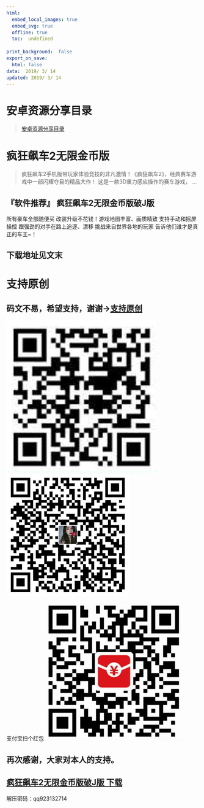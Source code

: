 ```yaml
---
html:
  embed_local_images: true
  embed_svg: true
  offline: true
  toc:  undefined

print_background:  false
export_on_save:
  html: false
data:  2019/ 3/ 14
updated: 2019/ 3/ 14
---
```


# 安卓资源分享目录

> [安卓资源分享目录](https://blog.csdn.net/qq923132714/article/details/83059823 "安卓资源分享目录")


#   疯狂飙车2无限金币版

> 疯狂飙车2手机版带玩家体验竞技的非凡激情！《疯狂飙车2》，经典赛车游戏中一部闪耀夺目的精品大作！ 这是一款3D重力感应操作的赛车游戏， ...


## 『软件推荐』  疯狂飙车2无限金币版破J版

所有豪车全部随便买 改装升级不花钱！游戏地图丰富、画质精致 支持手动和摇屏操控 跟强劲的对手在路上追逐、漂移 挑战来自世界各地的玩家 告诉他们谁才是真正的车王~！

## 下载地址见文末
# 支持原创
## 码文不易，希望支持，谢谢->**[支持原创](http://blog.csdn.net/qq923132714/article/details/79399145)**
![微信支付](https://raw.githubusercontent.com/923132714/my_picture/master/blog/support/weixin.png)![微信支付](https://raw.githubusercontent.com/923132714/my_picture/master/blog/support/支付宝.png)

支付宝扫个红包
![支付宝扫个红包](https://raw.githubusercontent.com/923132714/my_picture/master/blog/support/扫码领红包.png "扫码领红包")

## 再次感谢，大家对本人的支持。



## [  疯狂飙车2无限金币版破J版  下载](http://u16848854.ctfile.net/fs/16848854-350661996 "  疯狂飙车2无限金币版破J版 下载")

解压密码：qq923132714
